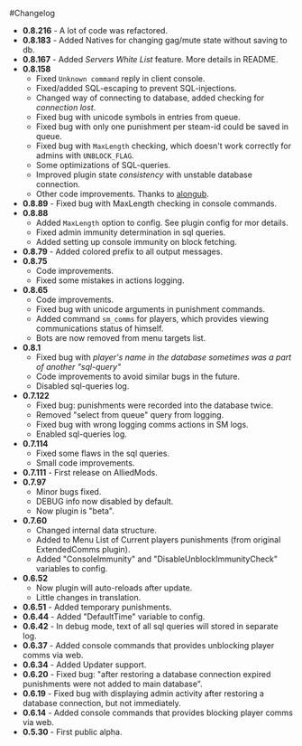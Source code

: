 #Changelog
* **0.8.216** - A lot of code was refactored.
* **0.8.183** - Added Natives for changing gag/mute state without saving to db.
* **0.8.167** - Added *Servers White List* feature. More details in README.
* **0.8.158**
	* Fixed `Unknown command` reply in client console.
	* Fixed/added SQL-escaping to prevent SQL-injections.
	* Changed way of connecting to database, added checking for *connection lost*.
	* Fixed bug with unicode symbols in entries from queue.
	* Fixed bug with only one punishment per steam-id could be saved in queue.
	* Fixed bug with `MaxLength` checking, which doesn't work correctly for admins with `UNBLOCK_FLAG`.
	* Some optimizations of SQL-queries.
	* Improved plugin state *consistency* with unstable database connection.
	* Other code improvements. Thanks to [alongub](https://forums.alliedmods.net/member.php?u=58635).
* **0.8.89** - Fixed bug with MaxLength checking in console commands.
* **0.8.88**
	* Added `MaxLength` option to config. See plugin config for mor details.
	* Fixed admin immunity determination in sql queries.
	* Added setting up console immunity on block fetching.
* **0.8.79** - Added colored prefix to all output messages.
* **0.8.75**
	* Code improvements.
	* Fixed some mistakes in actions logging.
* **0.8.65**
	* Code improvements.
	* Fixed bug with unicode arguments in punishment commands.
	* Added command `sm_comms` for players, which provides viewing communications status of himself.
	* Bots are now removed from menu targets list.
* **0.8.1**
	* Fixed bug with *player's name in the database sometimes was a part of another "sql-query"*
	* Code improvements to avoid similar bugs in the future.
	* Disabled sql-queries log.
* **0.7.122**
	* Fixed bug: punishments were recorded into the database twice.
	* Removed "select from queue" query from logging.
	* Fixed bug with wrong logging comms actions in SM logs.
	* Enabled sql-queries log.
* **0.7.114**
	* Fixed some flaws in the sql queries.
	* Small code improvements.
* **0.7.111** - First release on AlliedMods.
* **0.7.97**
	* Minor bugs fixed.
	* DEBUG info now disabled by default.
	* Now plugin is "beta".
* **0.7.60**
	* Changed internal data structure.
	* Added to Menu List of Current players punishments (from original ExtendedComms plugin).
	* Added "ConsoleImmunity" and "DisableUnblockImmunityCheck" variables to config.
* **0.6.52**
	* Now plugin will auto-reloads after update.
	* Little changes in translation.
* **0.6.51** - Added temporary punishments.
* **0.6.44** - Added "DefaultTime" variable to config.
* **0.6.42** - In debug mode, text of all sql queries will stored in separate log.
* **0.6.37** - Added console commands that provides unblocking player comms via web.
* **0.6.34** - Added Updater support.
* **0.6.20** - Fixed bug: "after restoring a database connection expired punishments were not added to main database".
* **0.6.19** - Fixed bug with displaying admin activity after restoring a database connection, but not immediately.
* **0.6.14** - Added console commands that provides blocking player comms via web.
* **0.5.30** - First public alpha.